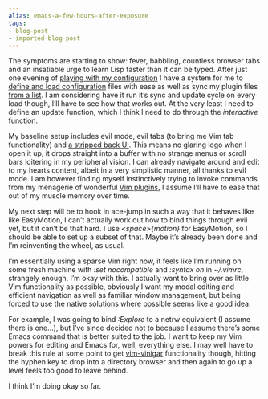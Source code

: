 ```yaml
---
alias: emacs-a-few-hours-after-exposure
tags:
- blog-post
- imported-blog-post
---
```



The symptoms are starting to show: fever, babbling, countless browser tabs and an insatiable urge to learn Lisp faster than it can be typed. After just one evening of [playing with my configuration](https://github.com/Wolfy87/dotfiles/tree/52b5819f9e9b63685a0546071db163a1da0ce551/emacs) I have a system for me to [define and load configuration](https://github.com/Wolfy87/dotfiles/blob/52b5819f9e9b63685a0546071db163a1da0ce551/emacs/init.el#L1-L2) files with ease as well as sync my plugin files [from a list](https://github.com/Wolfy87/dotfiles/blob/52b5819f9e9b63685a0546071db163a1da0ce551/emacs/libraries/packages.el#L7-L8). I am considering have it run it’s sync and update cycle on every load though, I’ll have to see how that works out. At the very least I need to define an update function, which I think I need to do through the _interactive_ function.

My baseline setup includes evil mode, evil tabs (to bring me Vim tab functionality) and [a stripped back UI](https://github.com/Wolfy87/dotfiles/blob/52b5819f9e9b63685a0546071db163a1da0ce551/emacs/libraries/tweaks.el). This means no glaring logo when I open it up, it drops straight into a buffer with no strange menus or scroll bars loitering in my peripheral vision. I can already navigate around and edit to my hearts content, albeit in a very simplistic manner, all thanks to evil mode. I am however finding myself instinctively trying to invoke commands from my menagerie of wonderful [Vim plugins](https://github.com/Wolfy87/dotfiles/blob/52b5819f9e9b63685a0546071db163a1da0ce551/vim/bundles.vim), I assume I’ll have to ease that out of my muscle memory over time.

My next step will be to hook in ace-jump in such a way that it behaves like like EasyMotion, I can’t actually work out how to bind things through evil yet, but it can’t be that hard. I use _&lt;space>{motion}_ for EasyMotion, so I should be able to set up a subset of that. Maybe it’s already been done and I’m reinventing the wheel, as usual.

I’m essentially using a sparse Vim right now, it feels like I’m running on some fresh machine with _:set nocompatible_ and _:syntax on_ in _~/.vimrc_, strangely enough, I’m okay with this. I actually want to bring over as little Vim functionality as possible, obviously I want my modal editing and efficient navigation as well as familiar window management, but being forced to use the native solutions where possible seems like a good idea.

For example, I was going to bind _:Explore_ to a netrw equivalent (I assume there is one…), but I’ve since decided not to because I assume there’s some Emacs command that is better suited to the job. I want to keep my Vim powers for editing and Emacs for, well, everything else. I may well have to break this rule at some point to get [vim-vinigar](https://github.com/tpope/vim-vinegar) functionality though, hitting the hyphen key to drop into a directory browser and then again to go up a level feels too good to leave behind.

I think I’m doing okay so far.
